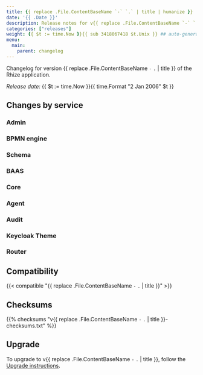 ```yaml
---
title: {{ replace .File.ContentBaseName `-` `.` | title | humanize }}
date: '{{ .Date }}'
description: Release notes for v{{ replace .File.ContentBaseName `-` `.` | title }} of the Rhize application
categories: ["releases"]
weight: {{ $t := time.Now }}{{ sub 3418067418 $t.Unix }} ## auto-generated, don't change
menu:
  main:
    parent: changelog
---
```


Changelog for version {{ replace .File.ContentBaseName `-` `.` | title }} of the Rhize application.

_Release date:_
{{ $t := time.Now }}{{ time.Format "2 Jan 2006" $t }}

## Changes by service

### Admin

### BPMN engine

### Schema

### BAAS

### Core

### Agent

### Audit

### Keycloak Theme

### Router

## Compatibility

{{< compatible "{{ replace .File.ContentBaseName `-` `.` | title }}" >}}

## Checksums

{{% checksums "v{{ replace .File.ContentBaseName `-` `.` | title }}-checksums.txt"  %}}

## Upgrade

To upgrade to v{{ replace .File.ContentBaseName `-` `.` | title }}, follow the [Upgrade instructions](/deploy/upgrade).
